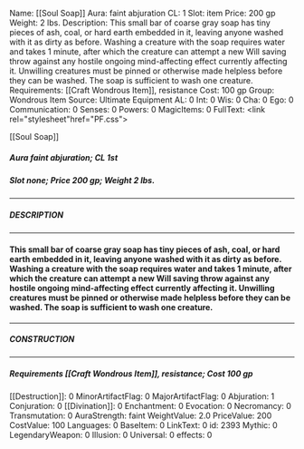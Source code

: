 Name: [[Soul Soap]]
Aura: faint abjuration
CL: 1
Slot: item
Price: 200 gp
Weight: 2 lbs.
Description: This small bar of coarse gray soap has tiny pieces of ash, coal, or hard earth embedded in it, leaving anyone washed with it as dirty as before. Washing a creature with the soap requires water and takes 1 minute, after which the creature can attempt a new Will saving throw against any hostile ongoing mind-affecting effect currently affecting it. Unwilling creatures must be pinned or otherwise made helpless before they can be washed. The soap is sufficient to wash one creature.
Requirements: [[Craft Wondrous Item]], resistance
Cost: 100 gp
Group: Wondrous Item
Source: Ultimate Equipment
AL: 0
Int: 0
Wis: 0
Cha: 0
Ego: 0
Communication: 0
Senses: 0
Powers: 0
MagicItems: 0
FullText: <link rel="stylesheet"href="PF.css"><div class="heading"><p class="alignleft">[[Soul Soap]]</p><div style="clear: both;"></div></div><div><h5><b>Aura </b>faint abjuration; <b>CL </b>1st</h5><h5><b>Slot </b>none; <b>Price </b>200 gp; <b>Weight </b>2 lbs.</h5></div><hr/><div><h5><b>DESCRIPTION</b></h5></div><hr/><div><h4><p>This small bar of coarse gray soap has tiny pieces of ash, coal, or hard earth embedded in it, leaving anyone washed with it as dirty as before. Washing a creature with the soap requires water and takes 1 minute, after which the creature can attempt a new Will saving throw against any hostile ongoing mind-affecting effect currently affecting it. Unwilling creatures must be pinned or otherwise made helpless before they can be washed. The soap is sufficient to wash one creature.</p></h4></div><hr/><div><h5><b>CONSTRUCTION</b></h5></div><hr/><div><h5><b>Requirements </b>[[Craft Wondrous Item]], <i>resistance</i>; <b>Cost </b>100 gp</h5></div>
[[Destruction]]: 0
MinorArtifactFlag: 0
MajorArtifactFlag: 0
Abjuration: 1
Conjuration: 0
[[Divination]]: 0
Enchantment: 0
Evocation: 0
Necromancy: 0
Transmutation: 0
AuraStrength: faint
WeightValue: 2.0
PriceValue: 200
CostValue: 100
Languages: 0
BaseItem: 0
LinkText: 0
id: 2393
Mythic: 0
LegendaryWeapon: 0
Illusion: 0
Universal: 0
effects: 0
